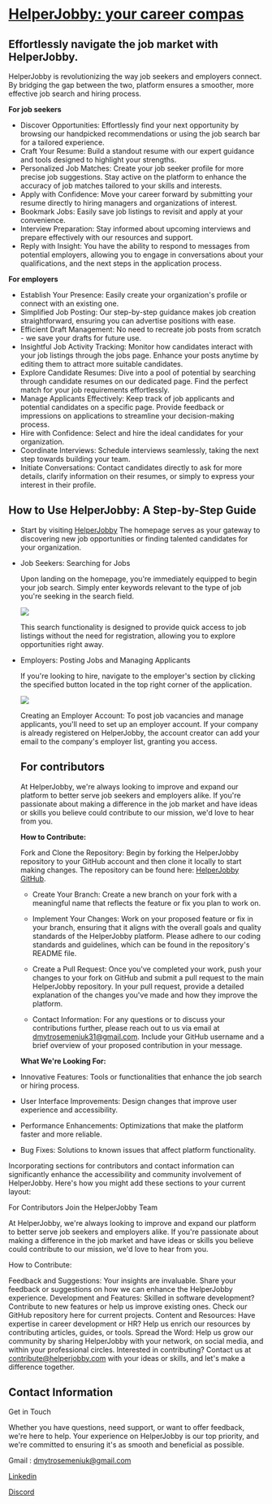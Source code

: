 # [HelperJobby: your career compas](https://helperjobby.azurewebsites.net/)
## Effortlessly navigate the job market with HelperJobby.

HelperJobby is revolutionizing the way job seekers and employers connect.
By bridging the gap between the two, platform ensures a smoother,
more effective job search and hiring process.

**For job seekers**

- Discover Opportunities: Effortlessly find your next opportunity by browsing our handpicked recommendations
or using the job search bar for a tailored experience.
- Craft Your Resume: Build a standout resume with our expert guidance
and tools designed to highlight your strengths.
- Personalized Job Matches: Create your job seeker profile for more precise job suggestions. 
Stay active on the platform to enhance the accuracy of job matches tailored to your skills and interests.
- Apply with Confidence: Move your career forward by submitting your resume directly
to hiring managers and organizations of interest.
- Bookmark Jobs: Easily save job listings to revisit and apply at your convenience.
- Interview Preparation: Stay informed about upcoming interviews and prepare effectively
with our resources and support.
- Reply with Insight: You have the ability to respond to messages from potential employers, allowing you to engage in conversations about your qualifications, and the next steps in the application process.

**For employers**

- Establish Your Presence: Easily create your organization's profile or connect with an existing one.
- Simplified Job Posting: Our step-by-step guidance makes job creation straightforward, ensuring you can advertise positions with ease.
- Efficient Draft Management: No need to recreate job posts from scratch - we save your drafts for future use.
- Insightful Job Activity Tracking: Monitor how candidates interact with your job listings through the jobs page. Enhance your posts anytime by editing them to attract more suitable candidates.
- Explore Candidate Resumes: Dive into a pool of potential by searching through candidate resumes on our dedicated page. Find the perfect match for your job requirements effortlessly.
- Manage Applicants Effectively: Keep track of job applicants and potential candidates on a specific page. Provide feedback or impressions on applications to streamline your decision-making process.
- Hire with Confidence: Select and hire the ideal candidates for your organization.
- Coordinate Interviews: Schedule interviews seamlessly, taking the next step towards building your team.
- Initiate Conversations: Contact candidates directly to ask for more details, clarify information on their resumes, or simply to express your interest in their profile.

## How to Use HelperJobby: A Step-by-Step Guide
- Start by visiting [HelperJobby](https://helperjobby.azurewebsites.net/) The homepage serves as your gateway to discovering new job opportunities or finding talented candidates for your organization.
- Job Seekers: Searching for Jobs

  Upon landing on the homepage, you're immediately equipped to begin your job search. Simply enter keywords relevant to the type of job you're seeking in the search field.

  ![](https://cdn.discordapp.com/attachments/835840542994202675/1219824312383701034/image.png?ex=660cb4eb&is=65fa3feb&hm=7a8ee57070b23777e6dc32b5ce324aee5834ac198501688ac9f23de772222421&)

  This search functionality is designed to provide quick access to job listings without the need for registration, allowing you to explore opportunities right away.
- Employers: Posting Jobs and Managing Applicants

  If you're looking to hire, navigate to the employer's section by clicking the specified button located in the top right corner of the application.

  ![](https://cdn.discordapp.com/attachments/835840542994202675/1219825406215983184/image.png?ex=660cb5f0&is=65fa40f0&hm=6397ded96efd379b17e30391c2923460c9c33ca99ca2e4a66737b20779c30381&)
  
  Creating an Employer Account: To post job vacancies and manage applicants, you'll need to set up an employer account. If your company is already registered on HelperJobby, the account creator can add your email to the company's employer list, granting you access.

  ## For contributors

  At HelperJobby, we're always looking to improve and expand our platform to better serve job seekers and employers alike. If you're passionate about making a difference in the job market and have ideas or skills you believe could contribute to our mission, we'd love to hear from you.

  **How to Contribute:**

  Fork and Clone the Repository: Begin by forking the HelperJobby repository to your GitHub account and then clone it locally to start making changes. The repository can be found here: [HelperJobby GitHub](https://github.com/SemeniukDmytro/HelperJobby).
  
  - Create Your Branch: Create a new branch on your fork with a meaningful name that reflects the feature or fix you plan to work on.
  
  - Implement Your Changes: Work on your proposed feature or fix in your branch, ensuring that it aligns with the overall goals and quality standards of the HelperJobby platform. Please adhere to our coding standards and guidelines, which can be found in the repository's README file.
  
  - Create a Pull Request: Once you've completed your work, push your changes to your fork on GitHub and submit a pull request to the main HelperJobby repository. In your pull request, provide a detailed explanation of the changes you've made and how they improve the platform.
  
  - Contact Information: For any questions or to discuss your contributions further, please reach out to us via email at dmytrosemeniuk31@gmail.com. Include your GitHub username and a brief overview of your proposed contribution in your message.
  
  **What We're Looking For:**

- Innovative Features: Tools or functionalities that enhance the job search or hiring process.
- User Interface Improvements: Design changes that improve user experience and accessibility.
- Performance Enhancements: Optimizations that make the platform faster and more reliable.
- Bug Fixes: Solutions to known issues that affect platform functionality.


Incorporating sections for contributors and contact information can significantly enhance the accessibility and community involvement of HelperJobby. Here's how you might add these sections to your current layout:

For Contributors
Join the HelperJobby Team

At HelperJobby, we're always looking to improve and expand our platform to better serve job seekers and employers alike. If you're passionate about making a difference in the job market and have ideas or skills you believe could contribute to our mission, we'd love to hear from you.

How to Contribute:

Feedback and Suggestions: Your insights are invaluable. Share your feedback or suggestions on how we can enhance the HelperJobby experience.
Development and Features: Skilled in software development? Contribute to new features or help us improve existing ones. Check our GitHub repository here for current projects.
Content and Resources: Have expertise in career development or HR? Help us enrich our resources by contributing articles, guides, or tools.
Spread the Word: Help us grow our community by sharing HelperJobby with your network, on social media, and within your professional circles.
Interested in contributing? Contact us at contribute@helperjobby.com with your ideas or skills, and let's make a difference together.

  ## Contact Information
  Get in Touch
  
  Whether you have questions, need support, or want to offer feedback, we're here to help. Your experience on HelperJobby is our top priority, and we're committed to ensuring it's as smooth and beneficial as possible. 
  
  Gmail : dmytrosemeniuk@gmail.com
  
  [Linkedin](https://www.linkedin.com/in/dmytrosemeniuk/)
  
  [Discord](https://discord.com/users/579013381072224307)
